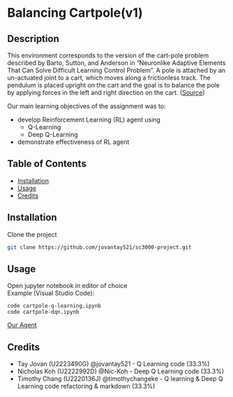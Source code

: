# Balancing Cartpole(v1)

## Description

This environment corresponds to the version of the cart-pole problem described by Barto, Sutton, and Anderson in “Neuronlike Adaptive Elements That Can Solve Difficult Learning Control Problem”. A pole is attached by an un-actuated joint to a cart, which moves along a frictionless track. The pendulum is placed upright on the cart and the goal is to balance the pole by applying forces in the left and right direction on the cart. ([Source](https://gymnasium.farama.org/environments/classic_control/cart_pole/))

Our main learning objectives of the assignment was to:
- develop Reinforcement Learning (RL) agent using
  - Q-Learning
  - Deep Q-Learning
- demonstrate effectiveness of RL agent

## Table of Contents

- [Installation](#installation)
- [Usage](#usage)
- [Credits](#credits)

## Installation

Clone the project
```bash
git clone https://github.com/jovantay521/sc3000-project.git
```

## Usage

Open jupyter notebook in editor of choice \
Example (Visual Studio Code):
```
code cartpole-q-learning.ipynb
code cartpole-dqn.ipynb
```
[Our Agent](https://github.com/jovantay521/sc3000-project/assets/79072507/63bfcc7a-df61-4da3-aa1f-cd4217746144)
## Credits
- Tay Jovan (U2223490G) @jovantay521 - Q Learning code (33.3%)
- Nicholas Koh (U2222992D) @Nic-Koh - Deep Q Learning code (33.3%)
- Timothy Chang (U2220136J) @timothychangeke - Q learning & Deep Q Learning code refactoring & markdown (33.3%)
